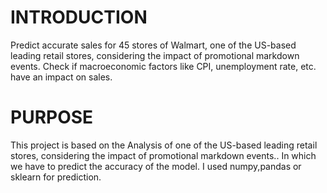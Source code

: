 # INTRODUCTION
Predict accurate sales for 45 stores of Walmart, one of the US-based leading retail stores, considering the impact of promotional markdown events. Check if macroeconomic factors like CPI, unemployment rate, etc. have an impact on sales.
# PURPOSE
This project is based on the Analysis of one of the US-based leading retail stores, considering the impact of promotional markdown events..
In which we have to predict the accuracy of the model.
I used numpy,pandas or sklearn for prediction.
